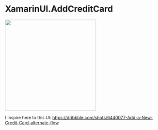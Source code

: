 # XamarinUI.AddCreditCard

<img width="300" src="https://raw.githubusercontent.com/alexandresanlim/XamarinUI.AddCreditCard/master/XamarinUI.AddCreditCard/XamarinUI.AddCreditCard/src/screenshot/android/ingif.gif"/>

I Inspire here to this UI:
https://dribbble.com/shots/6440077-Add-a-New-Credit-Card-alternate-flow
